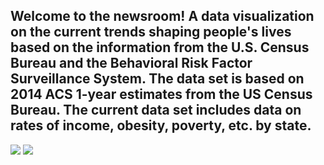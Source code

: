 ## Welcome to the newsroom! A  data visualization on the current trends shaping people's lives based on the  information from the U.S. Census Bureau and the Behavioral Risk Factor Surveillance System. The data set is based on 2014 ACS 1-year estimates from the US Census Bureau. The current data set includes data on rates of income, obesity, poverty, etc. by state.
<p float="left">
<img src = "https://github.com/BanuNathan/D3-Challenge/blob/main/assets/data/Screenshot (101).png">
<img src = "https://github.com/BanuNathan/D3-Challenge/blob/main/assets/data/test.png">
</p>

